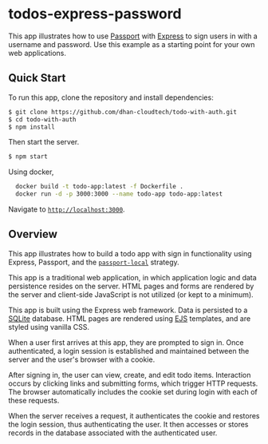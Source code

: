 # todos-express-password

This app illustrates how to use [Passport](https://www.passportjs.org/) with
[Express](https://expressjs.com/) to sign users in with a username and password.
Use this example as a starting point for your own web applications.

## Quick Start

To run this app, clone the repository and install dependencies:

```bash
$ git clone https://github.com/dhan-cloudtech/todo-with-auth.git
$ cd todo-with-auth
$ npm install
```

Then start the server.

```bash
$ npm start
```

Using docker,

```bash
  docker build -t todo-app:latest -f Dockerfile .
  docker run -d -p 3000:3000 --name todo-app todo-app:latest
```

Navigate to [`http://localhost:3000`](http://localhost:3000).

## Overview

This app illustrates how to build a todo app with sign in functionality using
Express, Passport, and the [`passport-local`](https://www.passportjs.org/packages/passport-local/)
strategy.

This app is a traditional web application, in which application logic and data
persistence resides on the server. HTML pages and forms are rendered by the
server and client-side JavaScript is not utilized (or kept to a minimum).

This app is built using the Express web framework. Data is persisted to a
[SQLite](https://www.sqlite.org/) database. HTML pages are rendered using [EJS](https://ejs.co/)
templates, and are styled using vanilla CSS.

When a user first arrives at this app, they are prompted to sign in. Once
authenticated, a login session is established and maintained between the server
and the user's browser with a cookie.

After signing in, the user can view, create, and edit todo items. Interaction
occurs by clicking links and submitting forms, which trigger HTTP requests.
The browser automatically includes the cookie set during login with each of
these requests.

When the server receives a request, it authenticates the cookie and restores the
login session, thus authenticating the user. It then accesses or stores records
in the database associated with the authenticated user.
